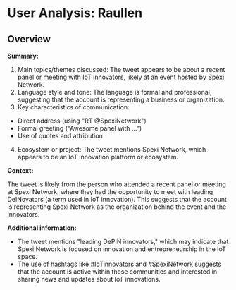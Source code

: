 # User Analysis: Raullen

## Overview

**Summary:**

1. Main topics/themes discussed: The tweet appears to be about a recent panel or meeting with IoT innovators, likely at an event hosted by Spexi Network.
2. Language style and tone: The language is formal and professional, suggesting that the account is representing a business or organization.
3. Key characteristics of communication:
 - Direct address (using "RT @SpexiNetwork")
 - Formal greeting ("Awesome panel with ...")
 - Use of quotes and attribution
4. Ecosystem or project: The tweet mentions Spexi Network, which appears to be an IoT innovation platform or ecosystem.

**Context:**

The tweet is likely from the person who attended a recent panel or meeting at Spexi Network, where they had the opportunity to meet with leading DeINovators (a term used in IoT innovation). This suggests that the account is representing Spexi Network as the organization behind the event and the innovators.

**Additional information:**

* The tweet mentions "leading DePIN innovators," which may indicate that Spexi Network is focused on innovation and entrepreneurship in the IoT space.
* The use of hashtags like #IoTinnovators and #SpexiNetwork suggests that the account is active within these communities and interested in sharing news and updates about IoT innovations.